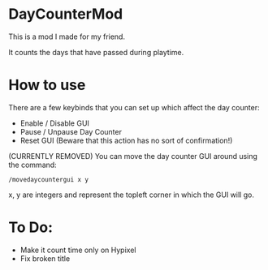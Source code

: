 # DayCounterMod

This is a mod I made for my friend.

It counts the days that have passed during playtime.

# How to use

There are a few keybinds that you can set up which affect the day counter:

- Enable / Disable GUI
- Pause / Unpause Day Counter
- Reset GUI (Beware that this action has no sort of confirmation!)

(CURRENTLY REMOVED) You can move the day counter GUI around using the command:

```/movedaycountergui x y```

x, y are integers and represent the topleft corner in which the GUI will go.

# To Do:
- Make it count time only on Hypixel
- Fix broken title
